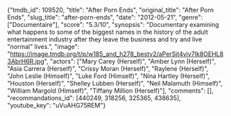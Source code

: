 {"tmdb_id": 109520, "title": "After Porn Ends", "original_title": "After Porn Ends", "slug_title": "after-porn-ends", "date": "2012-05-21", "genre": ["Documentaire"], "score": "5.3/10", "synopsis": "Documentary examining what happens to some of the biggest names in the history of the adult entertainment industry after they leave the business and try and live \"normal\" lives.", "image": "https://image.tmdb.org/t/p/w185_and_h278_bestv2/aPerSjt4viv7Ik8OEHL83AbrH6R.jpg", "actors": ["Mary Carey (Herself)", "Amber Lynn (Herself)", "Asia Carrera (Herself)", "Crissy Moran (Herself)", "Raylene (Herself)", "John Leslie (Himself)", "Luke Ford (Himself)", "Nina Hartley (Herself)", "Houston (Herself)", "Shelley Lubben (Herself)", "Neil Malamuth (Himself)", "William Margold (Himself)", "Tiffany Million (Herself)"], "comments": [], "recommandations_id": [440249, 318256, 325365, 438635], "youtube_key": "uVuAHG75REM"}